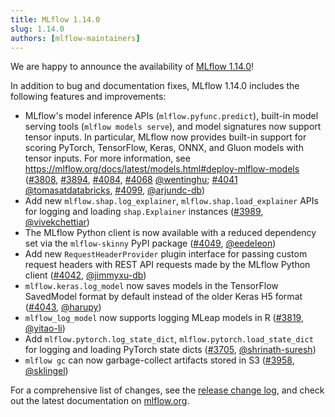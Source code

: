 ```yaml
---
title: MLflow 1.14.0
slug: 1.14.0
authors: [mlflow-maintainers]
---
```


We are happy to announce the availability of [MLflow 1.14.0](https://github.com/mlflow/mlflow/releases/tag/v1.14.0)!

In addition to bug and documentation fixes, MLflow 1.14.0 includes the following features and improvements:

- MLflow's model inference APIs (`mlflow.pyfunc.predict`), built-in model serving tools (`mlflow models serve`), and model signatures now support tensor inputs. In particular, MLflow now provides built-in support for scoring PyTorch, TensorFlow, Keras, ONNX, and Gluon models with tensor inputs. For more information, see https://mlflow.org/docs/latest/models.html#deploy-mlflow-models ([#3808](https://github.com/mlflow/mlflow/pull/3808), [#3894](https://github.com/mlflow/mlflow/pull/3894), [#4084](https://github.com/mlflow/mlflow/pull/4084), [#4068](https://github.com/mlflow/mlflow/pull/4068) [@wentinghu](https://github.com/wentinghu); [#4041](https://github.com/mlflow/mlflow/pull/4041) [@tomasatdatabricks](https://github.com/tomasatdatabricks), [#4099](https://github.com/mlflow/mlflow/pull/4099), [@arjundc-db](https://github.com/arjundc-db))
- Add new `mlflow.shap.log_explainer`, `mlflow.shap.load_explainer` APIs for logging and loading `shap.Explainer` instances ([#3989](https://github.com/mlflow/mlflow/pull/3989), [@vivekchettiar](https://github.com/vivekchettiar))
- The MLflow Python client is now available with a reduced dependency set via the `mlflow-skinny` PyPI package ([#4049](https://github.com/mlflow/mlflow/pull/4049), [@eedeleon](https://github.com/eedeleon))
- Add new `RequestHeaderProvider` plugin interface for passing custom request headers with REST API requests made by the MLflow Python client ([#4042](https://github.com/mlflow/mlflow/pull/4042), [@jimmyxu-db](https://github.com/jimmyxu-db))
- `mlflow.keras.log_model` now saves models in the TensorFlow SavedModel format by default instead of the older Keras H5 format ([#4043](https://github.com/mlflow/mlflow/pull/4043), [@harupy](https://github.com/harupy))
- `mlflow_log_model` now supports logging MLeap models in R ([#3819](https://github.com/mlflow/mlflow/pull/3819), [@yitao-li](https://github.com/yitao-li))
- Add `mlflow.pytorch.log_state_dict`, `mlflow.pytorch.load_state_dict` for logging and loading PyTorch state dicts ([#3705](https://github.com/mlflow/mlflow/pull/3705), [@shrinath-suresh](https://github.com/shrinath-suresh))
- `mlflow gc` can now garbage-collect artifacts stored in S3 ([#3958](https://github.com/mlflow/mlflow/pull/3958), [@sklingel](https://github.com/sklingel))

For a comprehensive list of changes, see the [release change log](https://github.com/mlflow/mlflow/releases/tag/v1.14.0), and check out the latest documentation on [mlflow.org](http://mlflow.org/).

